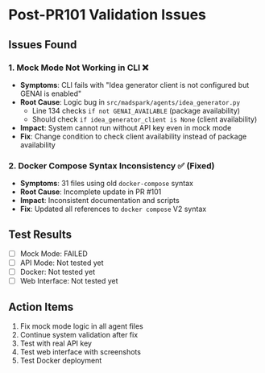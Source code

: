 # Post-PR101 Validation Issues

## Issues Found

### 1. Mock Mode Not Working in CLI ❌
- **Symptoms**: CLI fails with "Idea generator client is not configured but GENAI is enabled"
- **Root Cause**: Logic bug in `src/madspark/agents/idea_generator.py`
  - Line 134 checks `if not GENAI_AVAILABLE` (package availability)
  - Should check `if idea_generator_client is None` (client availability)
- **Impact**: System cannot run without API key even in mock mode
- **Fix**: Change condition to check client availability instead of package availability

### 2. Docker Compose Syntax Inconsistency ✅ (Fixed)
- **Symptoms**: 31 files using old `docker-compose` syntax
- **Root Cause**: Incomplete update in PR #101
- **Impact**: Inconsistent documentation and scripts
- **Fix**: Updated all references to `docker compose` V2 syntax

## Test Results
- [ ] Mock Mode: FAILED
- [ ] API Mode: Not tested yet
- [ ] Docker: Not tested yet
- [ ] Web Interface: Not tested yet

## Action Items
1. Fix mock mode logic in all agent files
2. Continue system validation after fix
3. Test with real API key
4. Test web interface with screenshots
5. Test Docker deployment